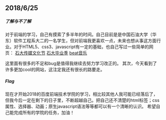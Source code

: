 ## 2018/6/25
##### 了解与不了解
对于前端的学习，自己有摸索了多半年的时间。自己目前是是中国石油大学（华东）软件工程系大二的一名学生，但对前端我更喜欢一点，未来也想从事这方面行业。对于HTML5、css3、javascript有一定的基础，也自己写过一些简单的网页：
[石大传媒文化节](http://news.upc.edu.cn/2018cmwhj/)
[石大毕业季](http://news.upc.edu.cn/2018byj/)
[beat音乐](http://beatmusic.cn/)


这里面有很多的不足和bug是值得我继续去努力学习改正的。
其次，今天看到了许多更加cool的网站，这注定我还有很长的路要走。
##### Flag
现在才开始2018的百度前端技术学院的学习，相比较其他人我可能已经落后了，但我今后一定在剩下的日子里，不断超越自己。把自己还不清楚的html标签；css属性、选择器、动画；原生javascript语法等等都可以有一个清晰的认识。
希望自己能完成所有的学院的任务，加油！
